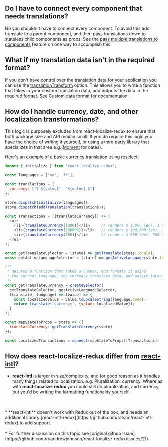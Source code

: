 ## Do I have to connect every component that needs translations?

No you shouldn't have to connect every component. To avoid this add translate to a parent component, and then pass translations 
down to stateless child components as props. See the [pass multiple translations to components](/features/#pass-multiple-translations-to-components) feature on one way to accomplish this.

## What if my translation data isn't in the required format?

If you don't have control over the translation data for your application you can use the [translationTransform](/api/action-creators/#initializelanguages-options) option. 
This allows you to write a function that takes in your custom translation data, and outputs the data in the required format.
See [Custom data format](/formatting-translation-data/#custom-data-format) for documentaion.

## How do I handle currency, date, and other localization transformations?

This logic is purposely excluded from react-localize-redux to ensure that both package size and API remian small. If you do require this logic you have the choice of writing it yourself, or using a third party library that specializes in that area e.g.([Moment](https://momentjs.com/) for dates).

Here's an example of a basic currency translation using [reselect](https://github.com/reactjs/reselect):

```javascript
import { initialize } from 'react-localize-redux';

const languages = ['en', 'fr'];

const translations = {
  currency: ["$ ${value}", "${value} $"]
};

store.dispatch(initialize(languages));
store.dispatch(addTranslation(translations));

const Transactions = ({translateCurrency}) => (
  <ul>
    <li>{translateCurrency(1000)}</li>     // renders $ 1,000 (en), 1 000 $ (fr)
    <li>{translateCurrency(100000)}</li>   // renders $ 100,000 (en), 100 000 $ (fr)
    <li>{translateCurrency(500)}</li>      // renders $ 500 (en), 500 $ (fr)
  </ul>
);

const getTranslateSelector = (state) => getTranslate(state.locale);
const getActiveLanguageSelector = (state) => getActiveLanguage(state.locale);

/**
 * Returns a function that takes a number, and formats it using
 * the current language, the currency translate data, and native toLocaleString 
 */
const getTranslateCurrency = createSelector(
  getTranslateSelector, getActiveLanguageSelector,
  (translate, language) => (value) => {
    const localizedValue = value.toLocaleString(language.code);
    return translate('currency', {value: localizedValue});
  }
);

const mapStateToProps = state => ({
  translateCurrency: getTranslateCurrency(state)
});

const LocalizedTransactions = connect(mapStateToProps)(Transactions);
```

## How does react-localize-redux differ from [react-intl](https://github.com/yahoo/react-intl)?

* **react-intl** is larger in size/complexity, and for good reason as it handles many things related to localization. e.g. Pluralization, currency. Where as with **react-localize-redux** you could still do pluralization, and currency, but you'd be writing the formatting functionality yourself. 
<br/>
<br/>
* **react-intl** doesn't work with Redux out of the box, and needs an additional library [react-intl-redux](https://github.com/ratson/react-intl-redux) to add support.
<br/>
<br/>
* For further discussion on this topic see [original github issue](https://github.com/ryandrewjohnson/react-localize-redux/issues/21).

